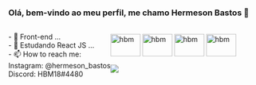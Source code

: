 ### Olá, bem-vindo ao meu perfil, me chamo Hermeson Bastos 👋

   <div style="display: flex; flex-direction: row;">
   <p>- 🔭 Front-end ...<br>
      - 🌱 Estudando React JS ...<br>
   - 📫 How to reach me:<br>
        Instagram: @hermeson_bastos<br>
        Discord: HBM18#4480<br></p>
   <div alt="hmb" height="300px" style="border-radius: 50px;">
        
<div style="display: inline_block;"><br>
   <img align="center" alt="hbm" height="45" width="60" src="https://cdn.jsdelivr.net/gh/devicons/devicon/icons/html/html-original.svg">
   <img align="center" alt="hbm" height="45" width="60" src="https://cdn.jsdelivr.net/gh/devicons/devicon/icons/javascript/javascript-original.svg">
   <img align="center" alt="hbm" height="45" width="60" src="https://cdn.jsdelivr.net/gh/devicons/devicon/icons/react/react-original.svg">
   <img align="center" alt="hbm" height="45" width="60" src="https://cdn.jsdelivr.net/gh/devicons/devicon/icons/typescript/typescript-original.svg">
</div><br>
      
<div style="display: inline_block;">
<img src="https://github-readme-stats.vercel.app/api?username=hermesonbastos&show_icons=true&theme=radical">
</div>

 
